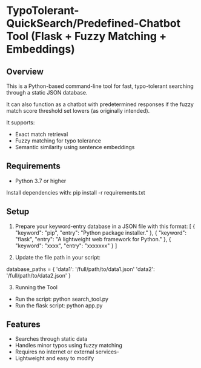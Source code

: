 # TypoTolerant-QuickSearch/Predefined-Chatbot Tool (Flask + Fuzzy Matching + Embeddings)

## Overview
This is a Python-based command-line tool for fast, typo-tolerant searching through a static JSON database. 

It can also function as a chatbot with predetermined responses if the fuzzy match score threshold set lowers (as originally intended).

It supports:
- Exact match retrieval
- Fuzzy matching for typo tolerance
- Semantic similarity using sentence embeddings

## Requirements
- Python 3.7 or higher

Install dependencies with:
  pip install -r requirements.txt

## Setup
1. Prepare your keyword-entry database in a JSON file with this format:
    [
      {
        "keyword": "pip",
        "entry": "Python package installer."
      },
      {
        "keyword": "flask",
        "entry": "A lightweight web framework for Python."
      },
      {
        "keyword": "xxxx",
        "entry": "xxxxxxx"
      }
    ]

2. Update the file path in your script:

database_paths = {
'data1': '/full/path/to/data1.json'
'data2': '/full/path/to/data2.json'
}

3. Running the Tool
- Run the script:
    python search_tool.py
- Run the flask script:
    python app.py
## Features
- Searches through static data
- Handles minor typos using fuzzy matching
- Requires no internet or external services-
- Lightweight and easy to modify
